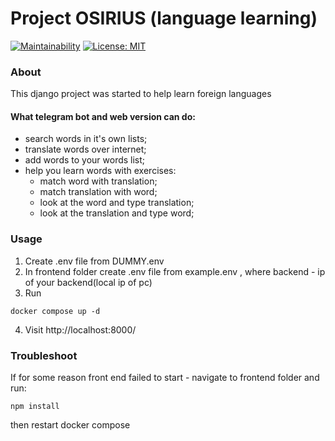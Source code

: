 # Project OSIRIUS (language learning)
[![Maintainability](https://api.codeclimate.com/v1/badges/04f4306c223fd14809a7/maintainability)](https://codeclimate.com/github/stPhoenix/project_osirius/maintainability)
[![License: MIT](https://img.shields.io/badge/License-MIT-yellow.svg)](https://opensource.org/licenses/MIT)
### About
This django project was started to help learn foreign languages

#### What telegram bot and web version can do:
- search words in it's own lists;
- translate words over internet;
- add words to your words list;
- help you learn words with exercises:
    - match word with translation;
    - match translation with word;
    - look at the word and type translation;
    - look at the translation and type word;

### Usage

1. Create .env file from DUMMY.env
2. In frontend folder create .env file from example.env , where backend - ip of your backend(local ip of pc)
3. Run 
```shell
docker compose up -d
```
4. Visit http://localhost:8000/


### Troubleshoot

If for some reason front end failed to start - navigate to frontend folder and run:
```shell
npm install
```

then restart docker compose